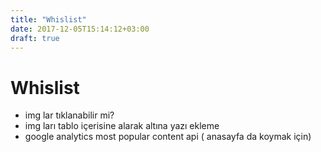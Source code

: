 ```yaml
---
title: "Whislist"
date: 2017-12-05T15:14:12+03:00
draft: true
---
```


# Whislist

* img lar tıklanabilir mi?
* img ları tablo içerisine alarak altına yazı ekleme
* google analytics most popular content api ( anasayfa da koymak için)
